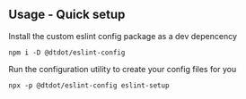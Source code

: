 ## Usage - Quick setup

Install the custom eslint config package as a dev depencency
```
npm i -D @dtdot/eslint-config
```

Run the configuration utility to create your config files for you
```
npx -p @dtdot/eslint-config eslint-setup
```

